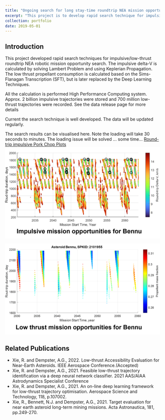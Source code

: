 ```yaml
---
title: "Ongoing search for long stay-time roundtrip NEA mission opportunities"
excerpt: "This project is to develop rapid search technique for impulsive/low-thrust roundtrip NEA robotic missions"
collection: portfolio
date: 2019-05-01
---
```


## Introduction 
This project developed rapid search techniques for impulsive/low-thrust roundtrip NEA robotic mission opportunity search. The impulsive delta-V is calculated by solving Lambert Problem and using Keplerian Propagation. The low thrust propellant consumption is calculated based on the Sims-Flanagan Transcription (SFT), but is later replaced by the Deep Learning Techniques. 

All the calculation is performed High Performance Computing system. Approx. 2 billion impulsive trajectories were stored and 700 million low-thrust trajectories were recorded. See the data release page for more details

Current the search technique is well developed. The data will be updated regularly. 

The search results can be visualised here. Note the loading will take 30 seconds to minutes. The loading issue will be solved ... some time... [Round-trip impulsive Pork Chop Plots](http://www.traplan.xyz/data.html)
![Impulsive](/images/project2-1.png "Impulsive")

![Low-thrust](/images/project2-2.png "Low-thrust")

## Related Publications
* Xie, R. and Dempster, A.G., 2022. Low-thrust Accessibility Evaluation for Near-Earth Asteroids. IEEE Aerospace Conference.(Accepted)
* Xie, R. and Dempster, A.G., 2021. Feasible low-thrust trajectory identification via a deep neural network classifier. 2021 AAS/AIAA Astrodynamics Specialist Conference
* Xie, R. and Dempster, A.G., 2021. An on-line deep learning framework for low-thrust trajectory optimisation. Aerospace Science and Technology, 118, p.107002.
* Xie, R., Bennett, N.J. and Dempster, A.G., 2021. Target evaluation for near earth asteroid long-term mining missions. Acta Astronautica, 181, pp.249-270.
